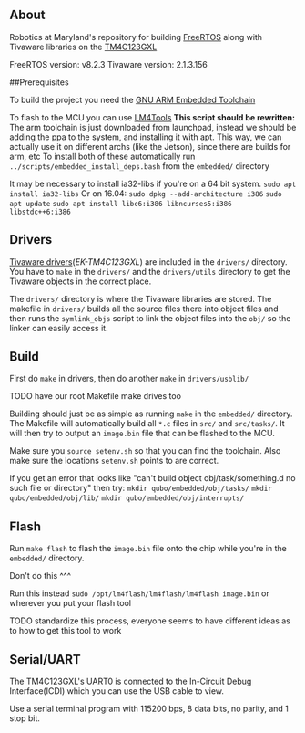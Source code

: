 ## About
Robotics at Maryland's repository for building [FreeRTOS](http://www.freertos.org/) along with
Tivaware libraries on the [TM4C123GXL](http://www.ti.com/tool/ek-tm4c123gxl)

FreeRTOS version: v8.2.3
Tivaware version: 2.1.3.156

##Prerequisites

To build the project you need the [GNU ARM Embedded Toolchain](https://launchpad.net/gcc-arm-embedded)

To flash to the MCU you can use [LM4Tools](https://github.com/utzig/lm4tools)
**This script should be rewritten:** The arm toolchain is just downloaded from launchpad, instead we should be adding the ppa to the system, and installing it with apt.  This way, we can actually use it on different archs (like the Jetson), since there are builds for arm, etc
To install both of these automatically run `../scripts/embedded_install_deps.bash` from the `embedded/` directory

It may be necessary to install ia32-libs if you're on a 64 bit system.
`sudo apt install ia32-libs`
Or on 16.04:
`sudo dpkg --add-architecture i386`
`sudo apt update`
`sudo apt install libc6:i386 libncurses5:i386 libstdc++6:i386`

## Drivers
[Tivaware drivers](http://software-dl.ti.com/tiva-c/SW-TM4C/latest/index_FDS.html)(_EK-TM4C123GXL_)
are included in the `drivers/` directory. You have to `make` in the `drivers/` and the `drivers/utils` directory to get the
Tivaware objects in the correct place.

The `drivers/` directory is where the Tivaware libraries are stored. The makefile in `drivers/` builds
all the source files there into object files and then runs the `symlink_objs` script to link the object
files into the `obj/` so the linker can easily access it.

## Build

First do `make` in drivers, then do another `make` in `drivers/usblib/`

TODO have our root Makefile make drives too

Building should just be as simple as running `make` in the `embedded/` directory. The Makefile will
automatically build all `*.c` files in `src/` and `src/tasks/`. It will then try to output an
`image.bin` file that can be flashed to the MCU.

Make sure you `source setenv.sh` so that you can find the toolchain. Also make sure the locations
`setenv.sh` points to are correct.

If you get an error that looks like "can't build object obj/task/something.d no such file or directory"
then try:
`mkdir qubo/embedded/obj/tasks/`
`mkdir qubo/embedded/obj/lib/`
`mkdir qubo/embedded/obj/interrupts/`

## Flash
Run `make flash` to flash the `image.bin` file onto the chip while you're in the `embedded/` directory.

Don't do this ^^^

Run this instead `sudo /opt/lm4flash/lm4flash/lm4flash image.bin`
or wherever you put your flash tool

TODO standardize this process, everyone seems to have different ideas as to how to get this tool to work


## Serial/UART
The TM4C123GXL's UART0 is connected to the In-Circuit Debug Interface(ICDI) which you can use the USB
cable to view.

Use a serial terminal program with 115200 bps, 8 data bits, no parity, and 1 stop bit.
